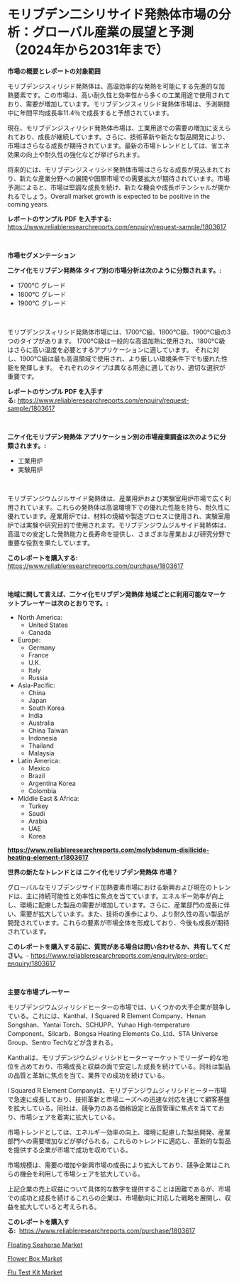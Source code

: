 <p><h1>モリブデン二シリサイド発熱体市場の分析：グローバル産業の展望と予測（2024年から2031年まで）</h1></p><p><strong>市場の概要とレポートの対象範囲</strong></p>
<p><p>モリブデンジスィリシド発熱体は、高温効率的な発熱を可能にする先進的な加熱要素です。この市場は、高い耐久性と効率性から多くの工業用途で使用されており、需要が増加しています。モリブデンジスィリシド発熱体市場は、予測期間中に年間平均成長率11.4％で成長すると予想されています。</p><p>現在、モリブデンジスィリシド発熱体市場は、工業用途での需要の増加に支えられており、成長が継続しています。さらに、技術革新や新たな製品開発により、市場はさらなる成長が期待されています。最新の市場トレンドとしては、省エネ効果の向上や耐久性の強化などが挙げられます。</p><p>将来的には、モリブデンジスィリシド発熱体市場はさらなる成長が見込まれており、新たな産業分野への展開や国際市場での需要拡大が期待されています。市場予測によると、市場は堅調な成長を続け、新たな機会や成長ポテンシャルが開かれるでしょう。Overall market growth is expected to be positive in the coming years.</p></p>
<p><strong>レポートのサンプル PDF を入手する:</strong> <a href="https://www.reliableresearchreports.com/enquiry/request-sample/1803617">https://www.reliableresearchreports.com/enquiry/request-sample/1803617</a></p>
<p>&nbsp;</p>
<p><strong>市場セグメンテーション</strong></p>
<p><strong>二ケイ化モリブデン発熱体 タイプ別の市場分析は次のように分類されます。:</strong></p>
<p><ul><li>1700°C グレード</li><li>1800°C グレード</li><li>1900°C グレード</li></ul></p>
<p>&nbsp;</p>
<p><p>モリブデンジスィリシド発熱体市場には、1700°C級、1800°C級、1900°C級の3つのタイプがあります。 1700°C級は一般的な高温加熱に使用され、1800°C級はさらに高い温度を必要とするアプリケーションに適しています。 それに対し、1900°C級は最も高温領域で使用され、より厳しい環境条件下でも優れた性能を発揮します。 それぞれのタイプは異なる用途に適しており、適切な選択が重要です。</p></p>
<p><strong>レポートのサンプル PDF を入手する:</strong>&nbsp;<a href="https://www.reliableresearchreports.com/enquiry/request-sample/1803617">https://www.reliableresearchreports.com/enquiry/request-sample/1803617</a></p>
<p>&nbsp;</p>
<p><strong> 二ケイ化モリブデン発熱体 アプリケーション別の市場産業調査は次のように分類されます。:</strong></p>
<p><ul><li>工業用炉</li><li>実験用炉</li></ul></p>
<p>&nbsp;</p>
<p><p>モリブデンジウムジルサイド発熱体は、産業用炉および実験室用炉市場で広く利用されています。これらの発熱体は高温環境下での優れた性能を持ち、耐久性に優れています。産業用炉では、材料の焼結や製造プロセスに使用され、実験室用炉では実験や研究目的で使用されます。モリブデンジウムジルサイド発熱体は、高温での安定した発熱能力と長寿命を提供し、さまざまな産業および研究分野で重要な役割を果たしています。</p></p>
<p><strong>このレポートを購入する:</strong>&nbsp; <a href="https://www.reliableresearchreports.com/purchase/1803617">https://www.reliableresearchreports.com/purchase/1803617</a></p>
<p>&nbsp;</p>
<p><strong>地域に関して言えば、二ケイ化モリブデン発熱体 地域ごとに利用可能なマーケットプレーヤーは次のとおりです。:</strong></p>
<p><ul>
    <li>
        North America:
        <ul>
            <li>United States</li>
            <li>Canada</li>
        </ul>
    </li>
    <li>
        Europe:
        <ul>
            <li>Germany</li>
            <li>France</li>
            <li>U.K.</li>
            <li>Italy</li>
            <li>Russia</li>
        </ul>
    </li>
    <li>
        Asia-Pacific:
        <ul>
            <li>China</li>
            <li>Japan</li>
            <li>South Korea</li>
            <li>India</li>
            <li>Australia</li>
            <li>China Taiwan</li>
            <li>Indonesia</li>
            <li>Thailand</li>
            <li>Malaysia</li>
        </ul>
    </li>
    <li>
        Latin America:
        <ul>
            <li>Mexico</li>
            <li>Brazil</li>
            <li>Argentina Korea</li>
            <li>Colombia</li>
        </ul>
    </li>
    <li>
        Middle East & Africa:
        <ul>
            <li>Turkey</li>
            <li>Saudi</li>
            <li>Arabia</li>
            <li>UAE</li>
            <li>Korea</li>
        </ul>
    </li>
    </ul></p>
<p><strong><a href="https://www.reliableresearchreports.com/molybdenum-disilicide-heating-element-r1803617">https://www.reliableresearchreports.com/molybdenum-disilicide-heating-element-r1803617</a></strong>&nbsp;</p>
<p><strong>世界の新たなトレンドとは 二ケイ化モリブデン発熱体 市場？</strong></p>
<p><p>グローバルなモリブデンジサイド加熱要素市場における新興および現在のトレンドは、主に持続可能性と効率性に焦点を当てています。エネルギー効率が向上し、環境に配慮した製品の需要が増加しています。さらに、産業部門の成長に伴い、需要が拡大しています。また、技術の進歩により、より耐久性の高い製品が開発されています。これらの要素が市場全体を形成しており、今後も成長が期待されています。</p></p>
<p><strong>このレポートを購入する前に、質問がある場合は問い合わせるか、共有してください。</strong>- <a href="https://www.reliableresearchreports.com/enquiry/pre-order-enquiry/1803617">https://www.reliableresearchreports.com/enquiry/pre-order-enquiry/1803617</a></p>
<p>&nbsp;</p>
<p><strong>主要な市場プレーヤー</strong></p>
<p><p>モリブデンジウムジィリシドヒーターの市場では、いくつかの大手企業が競争している。これには、Kanthal、I Squared R Element Company、Henan Songshan、Yantai Torch、SCHUPP、Yuhao High-temperature Component、Silcarb、Bongsa Heating Elements Co.,Ltd、STA Universe Group、Sentro Techなどが含まれる。</p><p>Kanthalは、モリブデンジウムジィリシドヒーターマーケットでリーダー的な地位を占めており、市場成長と収益の面で安定した成長を続けている。同社は製品の品質と革新に焦点を当て、業界での成功を続けている。</p><p>I Squared R Element Companyは、モリブデンジウムジィリシドヒーター市場で急速に成長しており、技術革新と市場ニーズへの迅速な対応を通じて顧客基盤を拡大している。同社は、競争力のある価格設定と品質管理に焦点を当てており、市場シェアを着実に拡大している。</p><p>市場トレンドとしては、エネルギー効率の向上、環境に配慮した製品開発、産業部門への需要増加などが挙げられる。これらのトレンドに適応し、革新的な製品を提供する企業が市場で成功を収めている。</p><p>市場規模は、需要の増加や新興市場の成長により拡大しており、競争企業はこれらの機会を利用して市場シェアを拡大している。</p><p>上記企業の売上収益について具体的な数字を提供することは困難であるが、市場での成功と成長を続けるこれらの企業は、市場動向に対応した戦略を展開し、収益を拡大していると考えられる。</p></p>
<p><strong>このレポートを購入する:</strong>&nbsp;&nbsp;<a href="https://www.reliableresearchreports.com/purchase/1803617">https://www.reliableresearchreports.com/purchase/1803617</a></p>
<p><p><a href="https://summer-dogwood-3e9.notion.site/Floating-Seahorse-Market-Analysis-Its-CAGR-Market-Segmentation-and-Global-Industry-Overview-b3df1dc2a74646459f97c2dc88801942">Floating Seahorse Market</a></p><p><a href="https://forested-sushi-9b0.notion.site/Flower-Box-Market-The-Key-To-Successful-Business-Strategy-Forecast-Till-2031-98f2ee6c48e04aaf8d9f83226f534dc9">Flower Box Market</a></p><p><a href="https://lydian-appliance-61d.notion.site/Flu-Test-Kit-Market-Research-Report-Its-History-and-Forecast-2024-to-2031-cff378a49ad84e3e815cc24aba54dfa0">Flu Test Kit Market</a></p></p>